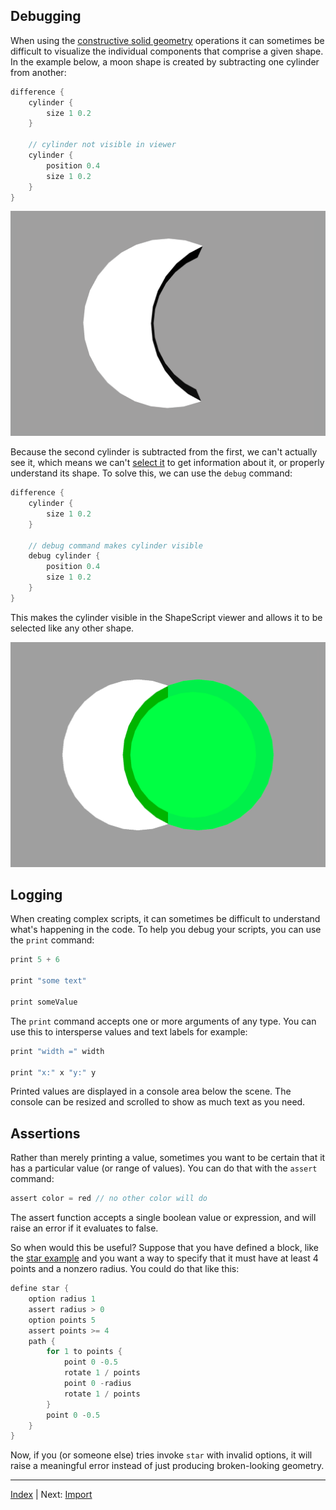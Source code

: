 Debugging
---

When using the [constructive solid geometry](csg.md) operations it can sometimes be difficult to visualize the individual components that comprise a given shape. In the example below, a moon shape is created by subtracting one cylinder from another:

```swift
difference {
    cylinder {
        size 1 0.2
    }
    
    // cylinder not visible in viewer
    cylinder {
        position 0.4
        size 1 0.2
    }
}
```

![Moon](../../images/moon.png)

Because the second cylinder is subtracted from the first, we can't actually see it, which means we can't [select it](getting-started.md) to get information about it, or properly understand its shape. To solve this, we can use the `debug` command:

```swift
difference {
    cylinder {
        size 1 0.2
    }
    
    // debug command makes cylinder visible
    debug cylinder {
        position 0.4
        size 1 0.2
    }
}
```

This makes the cylinder visible in the ShapeScript viewer and allows it to be selected like any other shape.

![Moon debug](../../images/moon-debug.png)

## Logging

When creating complex scripts, it can sometimes be difficult to understand what's happening in the code. To help you debug your scripts, you can use the `print` command:

```swift
print 5 + 6

print "some text"

print someValue
```

The `print` command accepts one or more arguments of any type. You can use this to intersperse values and text labels for example:

```swift
print "width =" width

print "x:" x "y:" y
```

Printed values are displayed in a console area below the scene. The console can be resized and scrolled to show as much text as you need.

## Assertions

Rather than merely printing a value, sometimes you want to be certain that it has a particular value (or range of values). You can do that with the `assert` command:

```swift
assert color = red // no other color will do
```

The assert function accepts a single boolean value or expression, and will raise an error if it evaluates to false.

So when would this be useful? Suppose that you have defined a block, like the [star example](blocks.md) and you want a way to specify that it must have at least 4 points and a nonzero radius. You could do that like this:

```swift
define star {
    option radius 1
    assert radius > 0
    option points 5
    assert points >= 4
    path {
        for 1 to points {
            point 0 -0.5
            rotate 1 / points
            point 0 -radius
            rotate 1 / points
        }
        point 0 -0.5
    }
}
```

Now, if you (or someone else) tries invoke `star` with invalid options, it will raise a meaningful error instead of just producing broken-looking geometry.

---
[Index](index.md) | Next: [Import](import.md)
